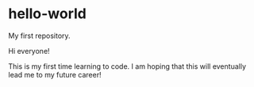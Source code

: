 # hello-world

My first repository.

Hi everyone!

This is my first time learning to code. I am hoping that this will eventually lead me to my future career!
